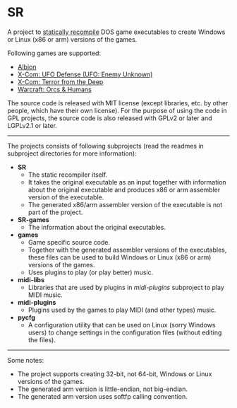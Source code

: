 # SR

A project to [statically recompile](https://en.wikipedia.org/wiki/Binary_translation "Static binary translation") DOS game executables to create Windows or Linux (x86 or arm) versions of the games.

Following games are supported:

* [Albion](https://en.wikipedia.org/wiki/Albion_\(video_game\) "Albion")
* [X-Com: UFO Defense (UFO: Enemy Unknown)](https://en.wikipedia.org/wiki/UFO:_Enemy_Unknown "X-Com: UFO Defense (UFO: Enemy Unknown)")
* [X-Com: Terror from the Deep](https://en.wikipedia.org/wiki/X-COM:_Terror_from_the_Deep "X-Com: Terror from the Deep")
* [Warcraft: Orcs & Humans](https://en.wikipedia.org/wiki/Warcraft:_Orcs_%26_Humans "Warcraft: Orcs & Humans")

The source code is released with MIT license (except libraries, etc. by other people, which have their own license).
For the purpose of using the code in GPL projects, the source code is also released with GPLv2 or later and LGPLv2.1 or later.

<hr/>

The projects consists of following subprojects (read the readmes in subproject directories for more information):

* **SR**
  * The static recompiler itself.
  * It takes the original executable as an input together with information about the original executable and produces x86 or arm assembler version of the executable.
  * The generated x86/arm assembler version of the executable is not part of the project.
* **SR-games**
  * The information about the original executables.
* **games**
  * Game specific source code.
  * Together with the generated assembler versions of the executables, these files can be used to build Windows or Linux (x86 or arm) versions of the games.
  * Uses plugins to play (or play better) music.
* **midi-libs**
  * Libraries that are used by plugins in *midi-plugins* subproject to play MIDI music.
* **midi-plugins**
  * Plugins used by the games to play MIDI (and other types) music.
* **pycfg**
  * A configuration utility that can be used on Linux (sorry Windows users) to change settings in the configuration files (without editing the files).

<hr/>

Some notes:

* The project supports creating 32-bit, not 64-bit, Windows or Linux versions of the games.
* The generated arm version is little-endian, not big-endian.
* The generated arm version uses softfp calling convention.
